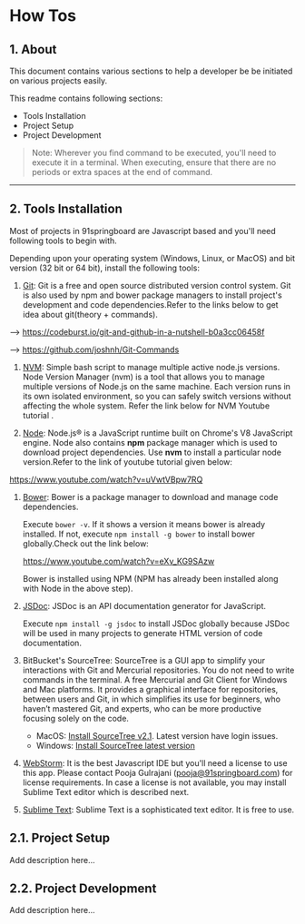 # How Tos

## 1. About
This document contains various sections to help a developer be be initiated on various projects easily.

This readme contains following sections:

 * Tools Installation
 * Project Setup
 * Project Development

 > Note:
 > Wherever you find command to be executed, you'll need to execute it in a terminal.
 > When executing, ensure that there are no periods or extra spaces at the end of command.

***

## 2. Tools Installation
Most of projects in 91springboard are Javascript based and you'll need following tools to begin with.

Depending upon your operating system (Windows, Linux, or MacOS) and bit version (32 bit or 64 bit), install the following tools:

 1. [Git](https://git-scm.com/): Git is a free and open source distributed version control system. Git is also used by npm and bower package managers to install project's development and code dependencies.Refer to the links below to get idea about git(theory + commands).
 
-->  https://codeburst.io/git-and-github-in-a-nutshell-b0a3cc06458f
 
--> https://github.com/joshnh/Git-Commands

 1. [NVM](https://github.com/creationix/nvm): Simple bash script to manage multiple active node.js versions. Node Version Manager (nvm) is a tool that allows you to manage multiple versions of Node.js on the same machine. Each version runs in its own isolated environment, so you can safely switch versions without affecting the whole system. Refer the link below for NVM Youtube tutorial .

 1. [Node](https://nodejs.org/en/): Node.js® is a JavaScript runtime built on Chrome's V8 JavaScript engine. Node also contains **npm** package manager which is used to download project dependencies. Use **nvm** to install a particular node version.Refer to the link of youtube tutorial given below:
 
 https://www.youtube.com/watch?v=uVwtVBpw7RQ

 1. [Bower](https://bower.io/): Bower is a package manager to download and manage code dependencies.

    Execute `bower -v`. If it shows a version it means bower is already installed. If not, execute `npm install -g bower` to install bower globally.Check out the link below:
    
    https://www.youtube.com/watch?v=eXv_KG9SAzw

    Bower is installed using NPM (NPM has already been installed along with Node in the above step).

 1. [JSDoc](http://usejsdoc.org/): JSDoc is an API documentation generator for JavaScript.

     Execute `npm install -g jsdoc` to install JSDoc globally because JSDoc will be used in many projects to generate HTML version of code documentation.

 1. BitBucket's SourceTree: SourceTree is a GUI app to simplify your interactions with Git and Mercurial repositories. You do not need to write commands in the terminal. A free Mercurial and Git Client for Windows and Mac platforms. It provides a graphical interface for repositories, between users and Git, in which simplifies its use for beginners, who haven’t mastered Git, and experts, who can be more productive focusing solely on the code.

       - MacOS: [Install SourceTree v2.1](https://downloads.atlassian.com/software/sourcetree/SourceTree_2.1.dmg). Latest version have login issues.
       - Windows: [Install SourceTree latest version](https://www.sourcetreeapp.com/)

 1. [WebStorm](https://www.jetbrains.com/webstorm/): It is the best Javascript IDE but you'll need a license to use this app. Please contact Pooja Gulrajani (pooja@91springboard.com) for license requirements. In case a license is not available, you may install Sublime Text editor which is described next.

 1. [Sublime Text](https://www.sublimetext.com/3): Sublime Text is a sophisticated text editor. It is free to use.
 

## 2.1. Project Setup
Add description here...

## 2.2. Project Development
Add description here...
